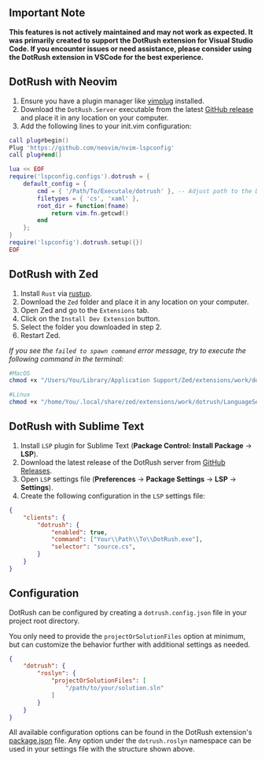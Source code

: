 ## Important Note
**This features is not actively maintained and may not work as expected. It was primarily created to support the DotRush extension for Visual Studio Code. If you encounter issues or need assistance, please consider using the DotRush extension in VSCode for the best experience.**

## DotRush with Neovim
1. Ensure you have a plugin manager like [vimplug](https://github.com/junegunn/vim-plug) installed.
2. Download the `DotRush.Server` executable from the latest [GitHub release](https://github.com/JaneySprings/DotRush/releases/latest) and place it in any location on your computer.
3. Add the following lines to your init.vim configuration:

```lua
call plug#begin()
Plug 'https://github.com/neovim/nvim-lspconfig'
call plug#end()

lua << EOF
require('lspconfig.configs').dotrush = {
    default_config = {
        cmd = { '/Path/To/Executale/dotrush' }, -- Adjust path to the DotRush executable
        filetypes = { 'cs', 'xaml' },
        root_dir = function(fname)
            return vim.fn.getcwd()
        end
    };
}
require('lspconfig').dotrush.setup({})
EOF
```

## DotRush with Zed
1. Install `Rust` via [rustup](https://www.rust-lang.org/tools/install).
2. Download the `Zed` folder and place it in any location on your computer.
3. Open Zed and go to the `Extensions` tab.
4. Click on the `Install Dev Extension` button.
5. Select the folder you downloaded in step 2.
6. Restart Zed.

*If you see the `failed to spawn command` error message, try to execute the following command in the terminal:*
```bash
#MacOS
chmod +x "/Users/You/Library/Application Support/Zed/extensions/work/dotrush/LanguageServer/dotrush"

#Linux
chmod +x "/home/You/.local/share/zed/extensions/work/dotrush/LanguageServer/dotrush"
```

## DotRush with Sublime Text
1. Install `LSP` plugin for Sublime Text (**Package Control: Install Package** -> **LSP**).
2. Download the latest release of the DotRush server from [GitHub Releases](https://github.com/JaneySprings/DotRush/releases).
2. Open `LSP` settings file (**Preferences** -> **Package Settings** -> **LSP** -> **Settings**).
3. Create the following configuration in the `LSP` settings file:
```json
{
	"clients": {
        "dotrush": {
            "enabled": true,
            "command": ["Your\\Path\\To\\DotRush.exe"],
            "selector": "source.cs",
        }
    }
}
```

## Configuration
DotRush can be configured by creating a `dotrush.config.json` file in your project root directory.

You only need to provide the `projectOrSolutionFiles` option at minimum, but can customize the behavior further with additional settings as needed.
```json
{
    "dotrush": {
        "roslyn": {
            "projectOrSolutionFiles": [
                "/path/to/your/solution.sln"
            ]
        }
    }
}
```

All available configuration options can be found in the DotRush extension's [package.json](https://github.com/JaneySprings/DotRush/blob/main/package.json) file. Any option under the `dotrush.roslyn` namespace can be used in your settings file with the structure shown above.